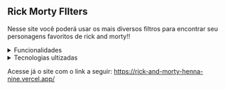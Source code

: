 ## Rick Morty FIlters 

Nesse site você poderá usar os mais diversos filtros para encontrar seu personagens favoritos de rick and morty!!



<details>
  <summary>
    Funcionalidades
  </summary>
  
  <ul>
    <li>Filtrar um personagem pelo nome </li>
    <li>Filtrar um personagem pelo ID </li>
    <li>Filtrar um personagem pelo genêro </li>
    <li>Filtrar um personagem pelo status (vivo ou morto) </li>
    <li>Filtrar um personagem pelo seu planeta de origem</li>
  </ul>
 </details>
 
 
<details>
  <summary>
    Tecnologias ultizadas
  </summary>
  
  <ul>
    <li> React </li>
    <li> Context Api </li>
    <li> Styled-components </li>
  </ul>
 </details>
 
 Acesse já o site com o link a seguir: https://rick-and-morty-henna-nine.vercel.app/
